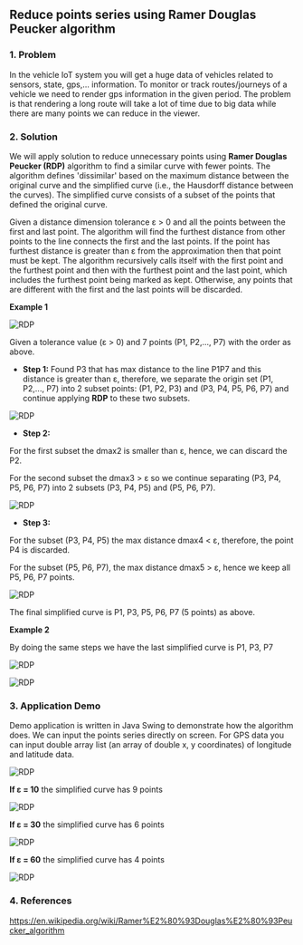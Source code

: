 ## Reduce points series using Ramer Douglas Peucker algorithm

### 1. Problem

In the vehicle IoT system you will get a huge data of vehicles related to sensors, state, gps,... information. To monitor or track routes/journeys of a vehicle we need to render gps information in the given period.
The problem is that rendering a long route will take a lot of time due to big data while there are many points we can reduce in the viewer.

### 2. Solution

We will apply solution to reduce unnecessary points using **Ramer Douglas Peucker (RDP)** algorithm to find a similar curve with fewer points. The algorithm defines 'dissimilar' based on the maximum distance between the original curve and the simplified curve (i.e., the Hausdorff distance between the curves). The simplified curve consists of a subset of the points that defined the original curve.

Given a distance dimension tolerance ε > 0 and all the points between the first and last point. The algorithm will find the furthest distance from other points to the line connects the first and the last points. If the point has furthest distance is greater than ε from the approximation then that point must be kept. The algorithm recursively calls itself with the first point and the furthest point and then with the furthest point and the last point, which includes the furthest point being marked as kept. Otherwise, any points that are different with the first and the last points will be discarded.

**Example 1**

![RDP](./docs/images/rdp_1.png)

Given a tolerance value (ε > 0) and 7 points (P1, P2,..., P7) with the order as above.

* **Step 1:** Found P3 that has max distance to the line P1P7 and this distance is greater than ε, therefore, we separate the origin set (P1, P2,..., P7) into 2 subset points: (P1, P2, P3) and (P3, P4, P5, P6, P7) and continue applying **RDP** to these two subsets.

![RDP](./docs/images/rdp_2.png)

* **Step 2:**

For the first subset the dmax2 is smaller than ε, hence, we can discard the P2.

For the second subset the dmax3 > ε so we continue separating (P3, P4, P5, P6, P7) into 2 subsets (P3, P4, P5) and (P5, P6, P7).

![RDP](./docs/images/rdp_3.png)

* **Step 3:**

For the subset (P3, P4, P5) the max distance dmax4 < ε, therefore, the point P4 is discarded.

For the subset (P5, P6, P7), the max distance dmax5 > ε, hence we keep all P5, P6, P7 points.

![RDP](./docs/images/rdp_4.png)

The final simplified curve is P1, P3, P5, P6, P7 (5 points) as above.

**Example 2**

By doing the same steps we have the last simplified curve is P1, P3, P7 

![RDP](./docs/images/rdp_5.png)

![RDP](./docs/images/rdp_6.png)

### 3. Application Demo

Demo application is written in Java Swing to demonstrate how the algorithm does. We can input the points series directly on screen. For GPS data you can input double array list (an array of double x, y coordinates) of longitude and latitude data.

![RDP](./docs/images/demo_app_1.png)

**If ε = 10** the simplified curve has 9 points

![RDP](./docs/images/demo_app_2.png)

**If ε = 30** the simplified curve has 6 points

![RDP](./docs/images/demo_app_3.png)

**If ε = 60** the simplified curve has 4 points

![RDP](./docs/images/demo_app_4.png)

### 4. References

https://en.wikipedia.org/wiki/Ramer%E2%80%93Douglas%E2%80%93Peucker_algorithm
